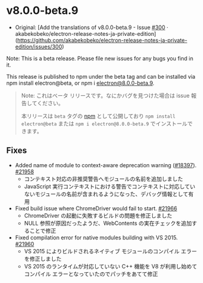 # v8.0.0-beta.9

- Original: [Add the translations of v8.0.0-beta.9 - Issue [#300](https://github.com/electron/electron/pull/300) · akabekobeko/electron-release-notes-ja-private-edition](https://github.com/akabekobeko/electron-release-notes-ja-private-edition/issues/300)

Note: This is a beta release. Please file new issues for any bugs you find in it.

This release is published to npm under the beta tag and can be installed via npm install electron@beta, or npm i electron@8.0.0-beta.9.

> Note: これはベータ リリースです。なにかバグを見つけた場合は issue 報告してください。
>
> 本リリースは `beta` タグの [npm](https://www.npmjs.com/package/electron) として公開しており `npm install electron@beta` または `npm i electron@8.0.0-beta.9` でインストールできます。

## Fixes

- Added name of module to context-aware deprecation warning ([#18397](https://github.com/electron/electron/pull/18397)). [#21958](https://github.com/electron/electron/pull/21958)
  - コンテキスト対応の非推奨警告へモジュールの名前を追加しました
  - JavaScript 実行コンテキストにおける警告でコンテキストに対応していないモジュールの名前が含まれるようになった、デバッグ情報として有用
- Fixed build issue where ChromeDriver would fail to start. [#21966](https://github.com/electron/electron/pull/21966)
  - ChromeDriver の起動に失敗するビルドの問題を修正しました
  - NULL 参照が原因だったようだ、WebContents の実在チェックを追加することで修正
- Fixed compilation error for native modules building with VS 2015. [#21960](https://github.com/electron/electron/pull/21960)
  - VS 2015 によりビルドされるネイティブ モジュールのコンパイル エラーを修正しました
  - VS 2015 のランタイムが対応していない C++ 機能を V8 が利用し始めてコンパイル エラーとなっていたのでパッチをあてて修正
